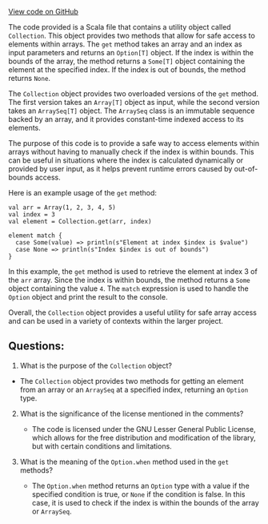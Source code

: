 [View code on GitHub](https://github.com/alephium/alephium/util/src/main/scala/org/alephium/util/Collection.scala)

The code provided is a Scala file that contains a utility object called `Collection`. This object provides two methods that allow for safe access to elements within arrays. The `get` method takes an array and an index as input parameters and returns an `Option[T]` object. If the index is within the bounds of the array, the method returns a `Some[T]` object containing the element at the specified index. If the index is out of bounds, the method returns `None`. 

The `Collection` object provides two overloaded versions of the `get` method. The first version takes an `Array[T]` object as input, while the second version takes an `ArraySeq[T]` object. The `ArraySeq` class is an immutable sequence backed by an array, and it provides constant-time indexed access to its elements. 

The purpose of this code is to provide a safe way to access elements within arrays without having to manually check if the index is within bounds. This can be useful in situations where the index is calculated dynamically or provided by user input, as it helps prevent runtime errors caused by out-of-bounds access. 

Here is an example usage of the `get` method:

```
val arr = Array(1, 2, 3, 4, 5)
val index = 3
val element = Collection.get(arr, index)

element match {
  case Some(value) => println(s"Element at index $index is $value")
  case None => println(s"Index $index is out of bounds")
}
```

In this example, the `get` method is used to retrieve the element at index 3 of the `arr` array. Since the index is within bounds, the method returns a `Some` object containing the value `4`. The `match` expression is used to handle the `Option` object and print the result to the console. 

Overall, the `Collection` object provides a useful utility for safe array access and can be used in a variety of contexts within the larger project.
## Questions: 
 1. What is the purpose of the `Collection` object?
   - The `Collection` object provides two methods for getting an element from an array or an `ArraySeq` at a specified index, returning an `Option` type.

2. What is the significance of the license mentioned in the comments?
   - The code is licensed under the GNU Lesser General Public License, which allows for the free distribution and modification of the library, but with certain conditions and limitations.

3. What is the meaning of the `Option.when` method used in the `get` methods?
   - The `Option.when` method returns an `Option` type with a value if the specified condition is true, or `None` if the condition is false. In this case, it is used to check if the index is within the bounds of the array or `ArraySeq`.